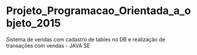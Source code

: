 # Projeto_Programacao_Orientada_a_objeto_2015
Sistema de vendas com cadastro de tables no DB e realização de transações com vendas - JAVA SE
